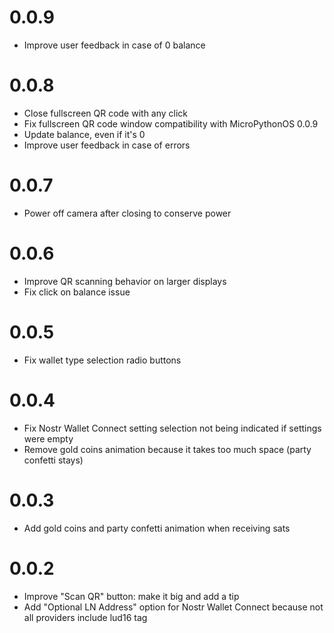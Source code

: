 0.0.9
=====
- Improve user feedback in case of 0 balance

0.0.8
=====
- Close fullscreen QR code with any click
- Fix fullscreen QR code window compatibility with MicroPythonOS 0.0.9
- Update balance, even if it's 0
- Improve user feedback in case of errors

0.0.7
=====
- Power off camera after closing to conserve power

0.0.6
=====
- Improve QR scanning behavior on larger displays
- Fix click on balance issue

0.0.5
=====
- Fix wallet type selection radio buttons

0.0.4
=====
- Fix Nostr Wallet Connect setting selection not being indicated if settings were empty
- Remove gold coins animation because it takes too much space (party confetti stays)

0.0.3
=====
- Add gold coins and party confetti animation when receiving sats 

0.0.2
=====
- Improve "Scan QR" button: make it big and add a tip
- Add "Optional LN Address" option for Nostr Wallet Connect because not all providers include lud16 tag
